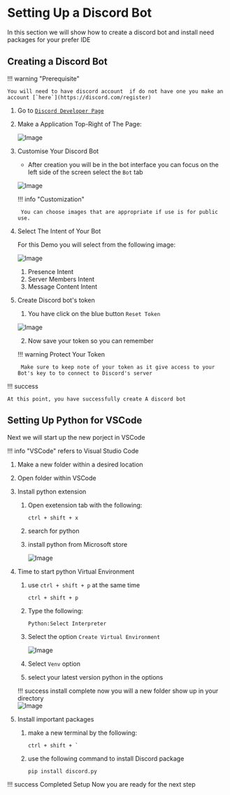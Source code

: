 # Setting Up a Discord Bot
In this section we will show how to create a discord bot and install need packages for your prefer IDE

## Creating a Discord Bot
!!! warning "Prerequisite" 

    You will need to have discord account  if do not have one you make an account [`here`](https://discord.com/register)
  
1. Go to [`Discord Developer Page`](https://discord.com/developers/applications)

2. Make a Application Top-Right of The Page:
    
    ![Image](./assets/taskone/taskone_p1.png "Discord Bot Application")

3. Customise Your Discord Bot

    - After creation you will be in the bot interface you can focus on the left side of the screen select the `Bot` tab 

    ![Image](./assets/taskone/taskone_p2.png "Bot Tab")

    !!! info "Customization"

        You can choose images that are appropriate if use is for public use.
    

4. Select The Intent of Your Bot

    For this Demo you will select from the following image:

    ![Image](./assets/taskone/taskone_p3.png "Discord Bot intent")

    1. Presence Intent
    2. Server Members Intent 
    3. Message Content Intent

5. Create Discord bot's token
    
    1. You have click on the blue button `Reset Token`

    ![Image](./assets/taskone/taskone_p4.png "Discord Bot")

    2. Now save your token so you can remember

    !!! warning Protect Your Token

        Make sure to keep note of your token as it give access to your Bot's key to to connect to Discord's server


!!! success 
    
    At this point, you have successfully create A discord bot


## Setting Up Python for VSCode

Next we will start up the new porject in VSCode

!!! info "VSCode"
    refers to Visual Studio Code

1. Make a new folder within a desired location

2. Open folder within VSCode

3. Install python extension 

    1. Open exetension tab with the following:

        ```
        ctrl + shift + x
        ```

    2. search for python

    3. install python from Microsoft store

        ![Image](./assets/taskone/taskone_p5.png "Python Extension")

4. Time to start python Virtual Environment

    1. use `ctrl + shift + p` at the same time
        
        ```
        ctrl + shift + p
        ```

    2. Type the following:

        ```
        Python:Select Interpreter
        ```
    3. Select the option `Create Virtual Environment`

        ![Image](./assets/taskone/taskone_p6.png "Python Extension")

    4. Select `Venv` option
    
    5. select your latest version python in the options

    !!! success install complete
        now you will a new folder show up in your directory
        <br>
        ![Image](./assets/taskone/taskone_p7.png "Python Extension")

5. Install important packages

    1. make a new terminal by the following:
        ```
        ctrl + shift + `
        ```
    2. use the following command to install Discord package

        ```
        pip install discord.py
        ```

!!! success Completed Setup
    Now you are ready for the next step